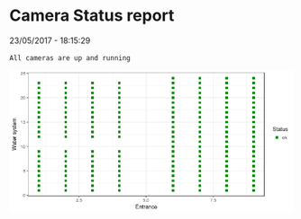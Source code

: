 Camera Status report
================
23/05/2017 - 18:15:29

    All cameras are up and running

![](camreport_files/figure-markdown_github/unnamed-chunk-2-1.png)

